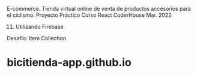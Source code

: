 E-commerce. Tienda virtual online de venta de productos accesorios para el ciclismo.
Proyecto Práctico Curso React CoderHouse Mar. 2022


11. Utilizando Firebase

Desafío: Item Collection

# bicitienda-app.github.io

